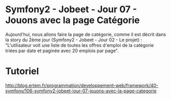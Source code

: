 Symfony2 - Jobeet - Jour 07 - Jouons avec la page Catégorie
========================

Aujourd'hui, nous allons faire la page de catégorie, comme il est décrit dans la story du 2ème jour (Symfony2 - Jobeet - Jour 02 - Le projet) : "L'utilisateur voit une liste de toutes les offres d'emploi de la catégorie triées par date et paginée avec 20 emplois par page".

# Tutoriel
http://blog.erlem.fr/programmation/developpement-web/framework/40-symfony/106-symfony2-jobeet-jour-07-jouons-avec-la-page-categorie